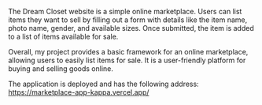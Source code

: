 The Dream Closet website is a simple online marketplace. Users can list items they want to sell by filling out a form with details like the item name, photo name, gender, and available sizes. Once submitted, the item is added to a list of items available for sale.

Overall, my project provides a basic framework for an online marketplace, allowing users to easily list items for sale. It is a user-friendly platform for buying and selling goods online.

The application is deployed and has the following address: https://marketplace-app-kappa.vercel.app/